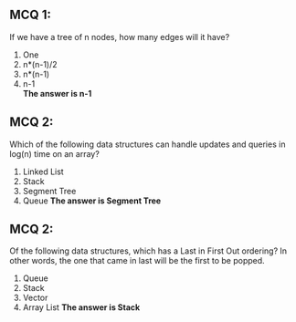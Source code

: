 ## MCQ 1:
If we have a tree of n nodes, how many edges will it have?
1. One
2. n*(n-1)/2
3. n*(n-1)
4. n-1 <br/>
**The answer is n-1**

## MCQ 2:
Which of the following data structures can handle updates and queries in log(n) time on an array?
1. Linked List
2. Stack
3. Segment Tree
4. Queue
**The answer is Segment Tree**

## MCQ 2:
Of the following data structures, which has a Last in First Out ordering? In other words, the one that came in last will be the first to be popped.
1. Queue
2. Stack
3. Vector
4. Array List
**The answer is Stack**


